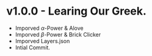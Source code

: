 # v1.0.0 - Learing Our Greek.
- Imporved $\alpha$-Power & Alove
- Imporved $\beta$-Power & Brick Clicker
- Imporved Layers.json
- Intial Commit.
